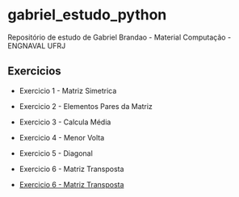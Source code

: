 # gabriel_estudo_python
Repositório de estudo de Gabriel Brandao - Material Computação - ENGNAVAL UFRJ

## Exercicios


- Exercicio 1 - Matriz Simetrica

- Exercicio 2 - Elementos Pares da Matriz

- Exercicio 3 - Calcula Média

- Exercicio 4 - Menor Volta 

- Exercicio 5 - Diagonal

- Exercicio 6 - Matriz Transposta

- [Exercicio 6 - Matriz Transposta](https://github.com/antoniogbn/gabriel_estudo_python/blob/main/ex6.py) 

